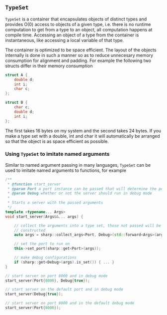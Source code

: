 `TypeSet`
---------

`TypeSet` is a container that encapsulates objects of distinct types and
provides O(0) access to objects of a given type, i.e.  there is no runtime
computation to get from a type to an object, all computation happens at
compile time.  Accessing an object of a type from the container is
instantaneous, like accessing a local variable of that type.

The container is optimized to be space efficient.  The layout of the objects
internally is done in such a manner so as to reduce unnecesary memory
consumption for alignment and padding.  For example the following two structs
differ in their memory consumption

```C++
struct A {
    double d;
    int i;
    char c;
};

struct B {
    char c;
    double d;
    int i;
};
```

The first takes 16 bytes on my system and the second takes 24 bytes.  If you
make a type set with a double, int and char it will automatically be arranged
so that the object is as space efficient as possible.

### Using `TypeSet` to imitate named arguments

Similar to named argument passing in many languages, `TypeSet` can be used to
imitate named arguments to functions,  for example

```C++
/**
 * @function start_server
 * @param Port a port instance can be passed that will determine the port
 * @param Debug whether or not the server should run in debug mode
 *
 * Starts a server with the passed arguments
 */
template <typename... Args>
void start_server(Args&&... args) {

    // collect the arguments into a type set, those not passed will be default
    // constructed
    auto args = sharp::collect_args<Port, Debug>(std::forward<Args>(args)...);

    // set the port to run on
    this->set_port(sharp::get<Port>(args));

    // make debug configurations
    if (sharp::get<Debug>(args).is_set()) { ... }
}

// start server on port 8000 and in debug mode
start_server(Port{8000}, Debug{true});

// start server on the default port and in debug mode
start_server(Debug{true});

// start server on port 8000 and in the default debug mode
start_server(Port{8000});
```
